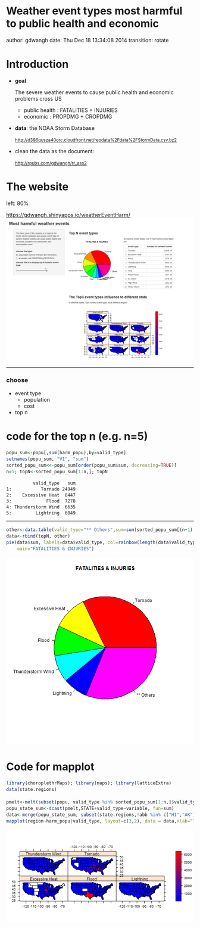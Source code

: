 Weather event types most harmful to public health and economic
========================================================
author: gdwangh
date: Thu Dec 18 13:34:08 2014
transition: rotate

Introduction
========================================================

- **goal**

    The severe weather events to cause public health and economic problems cross US
    
  + public health : FATALITIES + INJURIES 
  + economic : PROPDMG + CROPDMG 
  
- **data**: the NOAA Storm Database   

  <small> http://d396qusza40orc.cloudfront.net/repdata%2Fdata%2FStormData.csv.bz2 </small>
    
- clean the data as the document:   

  <small> http://rpubs.com/gdwangh/rr_ass2 </small>

The website
========================================================
left: 80%

https://gdwangh.shinyapps.io/weatherEventHarm/
![website](./harmEvent.png)
***
   
### choose
- event type
  * population
  * cost
- top n

code for the top n (e.g. n=5)
========================================================




```r
popu_sum<-popu[,sum(harm_popu),by=valid_type]
setnames(popu_sum, "V1", "sum")
sorted_popu_sum<<-popu_sum[order(popu_sum$sum, decreasing=TRUE)]
n=5; topN<-sorted_popu_sum[1:n,]; topN
```

```
          valid_type   sum
1:           Tornado 24949
2:    Excessive Heat  8447
3:             Flood  7278
4: Thunderstorm Wind  6635
5:         Lightning  6049
```
***

```r
other<-data.table(valid_type="** Others",sum=sum(sorted_popu_sum[(n+1):nrow(sorted_popu_sum),]$sum))
data<-rbind(topN, other)
pie(data$sum, labels=data$valid_type, col=rainbow(length(data$valid_type)),
    main="FATALITIES & INJURIES")
```

![plot of chunk unnamed-chunk-3](weatherEvents-figure/unnamed-chunk-3-1.png) 

Code for mapplot
========================================================


```r
library(choroplethrMaps); library(maps); library(latticeExtra)
data(state.regions)

pmelt<-melt(subset(popu, valid_type %in% sorted_popu_sum[1:n,]$valid_type), id.vars=c("valid_type", "STATE"),measure.vars=c("harm_popu"))
popu_state_sum<-dcast(pmelt,STATE+valid_type~variable, fun=sum)  
data<-merge(popu_state_sum, subset(state.regions,!abb %in% c("HI","AK"), select=c("region","abb")), by.x="STATE",by.y="abb")
mapplot(region~harm_popu|valid_type, layout=c(3,2), data = data,xlab="", map = map("state",plot=FALSE, fill = TRUE), colramp = colorRampPalette(c("blue","red")))
```

![plot of chunk unnamed-chunk-4](weatherEvents-figure/unnamed-chunk-4-1.png) 
